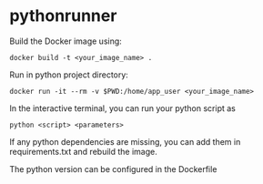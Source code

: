 # pythonrunner

Build the Docker image using:
```
docker build -t <your_image_name> .
```

Run in python project directory:
```
docker run -it --rm -v $PWD:/home/app_user <your_image_name>
```

In the interactive terminal, you can run your python script as
```
python <script> <parameters>
```

If any python dependencies are missing, you can add them in requirements.txt and rebuild the image.

The python version can be configured in the Dockerfile